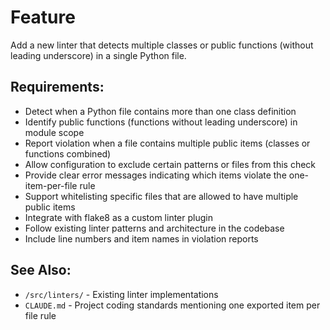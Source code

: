 # Feature

Add a new linter that detects multiple classes or public functions (without leading underscore) in a single Python file.

## Requirements:

- Detect when a Python file contains more than one class definition
- Identify public functions (functions without leading underscore) in module scope
- Report violation when a file contains multiple public items (classes or functions combined)
- Allow configuration to exclude certain patterns or files from this check
- Provide clear error messages indicating which items violate the one-item-per-file rule
- Support whitelisting specific files that are allowed to have multiple public items
- Integrate with flake8 as a custom linter plugin
- Follow existing linter patterns and architecture in the codebase
- Include line numbers and item names in violation reports

## See Also:
- `/src/linters/` - Existing linter implementations
- `CLAUDE.md` - Project coding standards mentioning one exported item per file rule